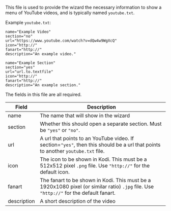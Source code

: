 This file is used to provide the wizard the necessary information to show a menu of YouTube videos, and is typically named `youtube.txt`.

Example `youtube.txt`:
```
name="Example Video"
section="no"
url="https://www.youtube.com/watch?v=dQw4w9WgXcQ"
icon="http://"
fanart="http://"
description="An example video."

name="Example Section"
section="yes"
url="url.to.textfile"
icon="http://"
fanart="http://"
description="An example section."
```

The fields in this file are all required.

| Field | Description |
| ----- | ----------- |
| name  | The name that will show in the wizard |
| section | Whether this should open a separate section. Must be `"yes"` or `"no"`. |
| url | A url that points to an YouTube video. If section=`"yes"`, then this should be a url that points to another `youtube.txt` file. |
| icon | The icon to be shown in Kodi. This must be a 512x512 pixel `.png` file. Use `"http://"` for the default icon. |
| fanart | The fanart to be shown in Kodi. This must be a 1920x1080 pixel (or similar ratio) `.jpg` file. Use `"http://"` for the default fanart. |
| description | A short description of the video |